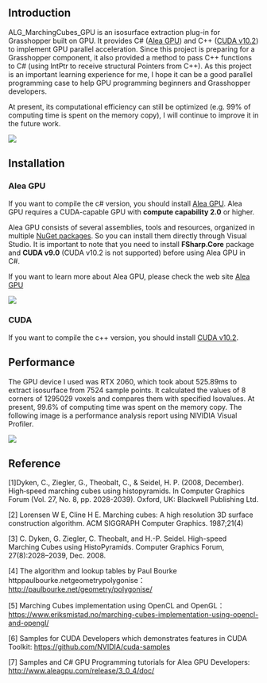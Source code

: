 ## Introduction

ALG_MarchingCubes_GPU is an isosurface extraction plug-in for Grasshopper built on GPU. It provides C# ([Alea GPU](http://www.aleagpu.com/release/3_0_4/doc/)) and C++ ([CUDA v10.2](https://developer.nvidia.com/cuda-downloads)) to implement GPU parallel acceleration. Since this project is preparing for a Grasshopper component, it also provided a method to pass C++ functions to C# (using IntPtr to receive structural Pointers from C++). As this project is an important learning experience for me, I hope it can be a good parallel programming case to help GPU programming beginners and Grasshopper developers.

At present, its computational efficiency can still be optimized (e.g. 99% of computing time is spent on the memory copy), I will continue to improve it in the future work.

![](https://albertlidesign.github.io/post-images/1586082938627.png)

## Installation

### Alea GPU

If you want to compile the c# version, you should install [Alea GPU](http://www.aleagpu.com/release/3_0_4/doc/).  Alea GPU requires a CUDA-capable GPU with **compute capability 2.0** or higher. 

Alea GPU consists of several assemblies, tools and resources, organized in multiple [NuGet packages](http://www.nuget.org/profiles/quantalea). So you can install them directly through Visual Studio. It is important to note that you need to install **FSharp.Core** package and **CUDA v9.0** (CUDA v10.2 is not supported) before using Alea GPU in C#.

If you want to learn more about Alea GPU, please check the web site [Alea GPU](http://www.aleagpu.com/release/3_0_4/doc/)

![](https://albertlidesign.github.io/post-images/1586082600760.png)

### CUDA

If you want to compile the c++ version, you should install [CUDA v10.2](https://developer.nvidia.com/cuda-downloads). 

## Performance

The GPU device I used was RTX 2060, which took about 525.89ms to extract isosurface from 7524 sample points. It calculated the values of 8 corners of 1295029 voxels and compares them with specified Isovalues. At present, 99.6% of computing time was spent on the memory copy. The following image is a performance analysis report using NIVIDIA Visual Profiler.

![](https://albertlidesign.github.io/post-images/1586082652606.png)

## Reference

[1]Dyken, C., Ziegler, G., Theobalt, C., & Seidel, H. P. (2008, December). High‐speed marching cubes using histopyramids. In Computer Graphics Forum (Vol. 27, No. 8, pp. 2028-2039). Oxford, UK: Blackwell Publishing Ltd.

[2] Lorensen W E, Cline H E. Marching cubes: A high resolution 3D surface construction algorithm. ACM SIGGRAPH Computer Graphics. 1987;21(4)

[3] C. Dyken, G. Ziegler, C. Theobalt, and H.-P. Seidel. High-speed Marching Cubes using HistoPyramids. Computer Graphics Forum, 27(8):2028–2039, Dec. 2008.

[4] The algorithm and lookup tables by Paul Bourke httppaulbourke.netgeometrypolygonise：http://paulbourke.net/geometry/polygonise/

[5] Marching Cubes implementation using OpenCL and OpenGL：https://www.eriksmistad.no/marching-cubes-implementation-using-opencl-and-opengl/

[6] Samples for CUDA Developers which demonstrates features in CUDA Toolkit: https://github.com/NVIDIA/cuda-samples

[7] Samples and C# GPU Programming tutorials for Alea GPU Developers: http://www.aleagpu.com/release/3_0_4/doc/

